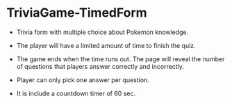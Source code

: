 # TriviaGame-TimedForm
* Trivia form with multiple choice about Pokemon knowledge.

* The player will have a limited amount of time to finish the quiz. 

* The game ends when the time runs out. The page will reveal the number of questions that players answer correctly and incorrectly.

* Player can only pick one answer per question.

* It is include a countdown timer of 60 sec.